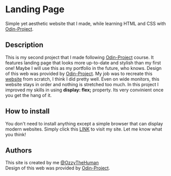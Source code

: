 # Landing Page

Simple yet aesthetic website that I made, while learning HTML and CSS with [Odin-Project](https://www.theodinproject.com/about).

## Description

This is my second project that I made following [Odin-Project](https://www.theodinproject.com/about) course. It features landing page that looks more up-to-date and stylish than my first one! Maybe I will use this as my portfolio in the future, who knows. 
Design of this web was provided by [Odin-Project](https://www.theodinproject.com/about). My job was to recreate this [website](https://cdn.statically.io/gh/TheOdinProject/curriculum/81a5d553f4073e593d23a6ab00d50eef8620796d/foundations/html_css/project/imgs/01.png) from scratch, I think I did pretty well. Even on wide monitors, this website stays in order and nothing is stretched too much.
In this project I improved my skills in using **display: flex;** property. Its very convinient once you get the hang of it.

## How to install

You don't need to install anything except a simple browser that can display modern websites. Simply click this [LINK](https://ozzythehuman.github.io/odin-landing_page/) to visit my site. Let me know what you think!

## Authors

This site is created by me [@OzzyTheHuman](https://github.com/OzzyTheHuman) \
Design of this web was provided by [Odin-Project](https://www.theodinproject.com/about).
